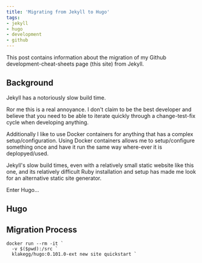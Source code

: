 ```yaml
---
title: 'Migrating from Jekyll to Hugo'
tags:
- jekyll
- hugo
- development
- github
---
```


This post contains information about the migration of my Github development-cheat-sheets page (this site) from Jekyll.
<!--more-->

## Background

Jekyll has a notoriously slow build time.

Ror me this is a real annoyance. I don't claim to be the best developer and believe that you need to be able to iterate
quickly through a change-test-fix cycle when developing anything.

Additionally I like to use Docker containers for anything that has a complex setup/configuration. Using Docker containers
allows me to setup/configure something once and have it run the same way where-ever it is deplopyed/used.
 
Jekyll's slow build times, even with a relatively small static website like this one, and its relatively difficult Ruby 
installation and setup has made me look for an alternative static site generator.

Enter Hugo...

## Hugo

## Migration Process

```shell
docker run --rm -it `
  -v $($pwd):/src `
  klakegg/hugo:0.101.0-ext new site quickstart `

```